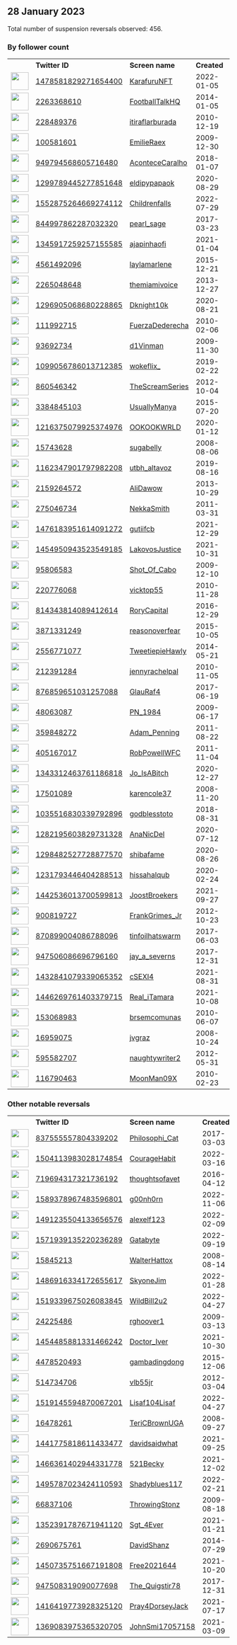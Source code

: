 
## 28 January 2023
Total number of suspension reversals observed: 456.

### By follower count
<table><tr><th></th><th align="left">Twitter ID</th><th align="left">Screen name</th>
<th align="left">Created</th><th align="left">Status</th><th align="left">Suspended</th><th align="left">Followers</th>
<tr><td><a href="https://pbs.twimg.com/profile_images/1614961305466859528/otiDxFOL_normal.jpg"><img src="https://pbs.twimg.com/profile_images/1614961305466859528/otiDxFOL_normal.jpg" width="40px" height="40px" align="center"/></a></td><td><a href="https://twitter.com/intent/user?user_id=1478581829271654400">1478581829271654400</a></td><td><a href="https://twitter.com/KarafuruNFT">KarafuruNFT</a></td><td>2022-01-05</td><td align="center"></td><td>2022-12-02</td><td>280903</td></tr>
<tr><td><a href="https://pbs.twimg.com/profile_images/1615688612158533637/di-tIUPG_normal.jpg"><img src="https://pbs.twimg.com/profile_images/1615688612158533637/di-tIUPG_normal.jpg" width="40px" height="40px" align="center"/></a></td><td><a href="https://twitter.com/intent/user?user_id=2263368610">2263368610</a></td><td><a href="https://twitter.com/FootballTalkHQ">FootballTalkHQ</a></td><td>2014-01-05</td><td align="center"></td><td>2022-07-31</td><td>269517</td></tr>
<tr><td><a href="https://pbs.twimg.com/profile_images/1445795274476097537/R2y_kabm_normal.jpg"><img src="https://pbs.twimg.com/profile_images/1445795274476097537/R2y_kabm_normal.jpg" width="40px" height="40px" align="center"/></a></td><td><a href="https://twitter.com/intent/user?user_id=228489376">228489376</a></td><td><a href="https://twitter.com/itiraflarburada">itiraflarburada</a></td><td>2010-12-19</td><td align="center"></td><td>2022-11-16</td><td>223282</td></tr>
<tr><td><a href="https://pbs.twimg.com/profile_images/1618375960151089152/Ee6bJT_F_normal.jpg"><img src="https://pbs.twimg.com/profile_images/1618375960151089152/Ee6bJT_F_normal.jpg" width="40px" height="40px" align="center"/></a></td><td><a href="https://twitter.com/intent/user?user_id=100581601">100581601</a></td><td><a href="https://twitter.com/EmilieRaex">EmilieRaex</a></td><td>2009-12-30</td><td align="center"></td><td>2022-12-13</td><td>137970</td></tr>
<tr><td><a href="https://pbs.twimg.com/profile_images/1242830488261328896/sZo_XgV9_normal.jpg"><img src="https://pbs.twimg.com/profile_images/1242830488261328896/sZo_XgV9_normal.jpg" width="40px" height="40px" align="center"/></a></td><td><a href="https://twitter.com/intent/user?user_id=949794568605716480">949794568605716480</a></td><td><a href="https://twitter.com/AconteceCaralho">AconteceCaralho</a></td><td>2018-01-07</td><td align="center"></td><td>2022-12-22</td><td>100564</td></tr>
<tr><td><a href="https://pbs.twimg.com/profile_images/1507907843684540417/xHigY63e_normal.jpg"><img src="https://pbs.twimg.com/profile_images/1507907843684540417/xHigY63e_normal.jpg" width="40px" height="40px" align="center"/></a></td><td><a href="https://twitter.com/intent/user?user_id=1299789445277851648">1299789445277851648</a></td><td><a href="https://twitter.com/eldipypapaok">eldipypapaok</a></td><td>2020-08-29</td><td align="center"></td><td>2022-04-30</td><td>92813</td></tr>
<tr><td><a href="https://pbs.twimg.com/profile_images/1634973655234134016/7TNdAQdr_normal.jpg"><img src="https://pbs.twimg.com/profile_images/1634973655234134016/7TNdAQdr_normal.jpg" width="40px" height="40px" align="center"/></a></td><td><a href="https://twitter.com/intent/user?user_id=1552875264669274112">1552875264669274112</a></td><td><a href="https://twitter.com/Childrenfalls">Childrenfalls</a></td><td>2022-07-29</td><td align="center"></td><td>2023-01-10</td><td>88219</td></tr>
<tr><td><a href="https://pbs.twimg.com/profile_images/1618505643744428032/wjOXn7hy_normal.jpg"><img src="https://pbs.twimg.com/profile_images/1618505643744428032/wjOXn7hy_normal.jpg" width="40px" height="40px" align="center"/></a></td><td><a href="https://twitter.com/intent/user?user_id=844997862287032320">844997862287032320</a></td><td><a href="https://twitter.com/pearl_sage">pearl_sage</a></td><td>2017-03-23</td><td align="center"></td><td>2022-10-03</td><td>81388</td></tr>
<tr><td><a href="https://pbs.twimg.com/profile_images/1539006349077512192/wLHyyKQ2_normal.jpg"><img src="https://pbs.twimg.com/profile_images/1539006349077512192/wLHyyKQ2_normal.jpg" width="40px" height="40px" align="center"/></a></td><td><a href="https://twitter.com/intent/user?user_id=1345917259257155585">1345917259257155585</a></td><td><a href="https://twitter.com/ajapinhaofi">ajapinhaofi</a></td><td>2021-01-04</td><td align="center"></td><td>2022-09-18</td><td>71729</td></tr>
<tr><td><a href="https://pbs.twimg.com/profile_images/1616066207492227074/j8WC6Qod_normal.jpg"><img src="https://pbs.twimg.com/profile_images/1616066207492227074/j8WC6Qod_normal.jpg" width="40px" height="40px" align="center"/></a></td><td><a href="https://twitter.com/intent/user?user_id=4561492096">4561492096</a></td><td><a href="https://twitter.com/laylamarlene">laylamarlene</a></td><td>2015-12-21</td><td align="center"></td><td>2022-11-25</td><td>56472</td></tr>
<tr><td><a href="https://pbs.twimg.com/profile_images/1623446944000446466/Q-Ju1PNz_normal.jpg"><img src="https://pbs.twimg.com/profile_images/1623446944000446466/Q-Ju1PNz_normal.jpg" width="40px" height="40px" align="center"/></a></td><td><a href="https://twitter.com/intent/user?user_id=2265048648">2265048648</a></td><td><a href="https://twitter.com/themiamivoice">themiamivoice</a></td><td>2013-12-27</td><td align="center"></td><td></td><td>52226</td></tr>
<tr><td><a href="https://pbs.twimg.com/profile_images/1354175638517772288/5GtenUx__normal.jpg"><img src="https://pbs.twimg.com/profile_images/1354175638517772288/5GtenUx__normal.jpg" width="40px" height="40px" align="center"/></a></td><td><a href="https://twitter.com/intent/user?user_id=1296905068680228865">1296905068680228865</a></td><td><a href="https://twitter.com/Dknight10k">Dknight10k</a></td><td>2020-08-21</td><td align="center"></td><td></td><td>47801</td></tr>
<tr><td><a href="https://pbs.twimg.com/profile_images/1505564694454620164/0rfJMdfl_normal.jpg"><img src="https://pbs.twimg.com/profile_images/1505564694454620164/0rfJMdfl_normal.jpg" width="40px" height="40px" align="center"/></a></td><td><a href="https://twitter.com/intent/user?user_id=111992715">111992715</a></td><td><a href="https://twitter.com/FuerzaDederecha">FuerzaDederecha</a></td><td>2010-02-06</td><td align="center"></td><td>2022-10-19</td><td>43172</td></tr>
<tr><td><a href="https://pbs.twimg.com/profile_images/1558949434146189313/NOQufZnh_normal.jpg"><img src="https://pbs.twimg.com/profile_images/1558949434146189313/NOQufZnh_normal.jpg" width="40px" height="40px" align="center"/></a></td><td><a href="https://twitter.com/intent/user?user_id=93692734">93692734</a></td><td><a href="https://twitter.com/d1Vinman">d1Vinman</a></td><td>2009-11-30</td><td align="center"></td><td>2022-09-19</td><td>43156</td></tr>
<tr><td><a href="https://pbs.twimg.com/profile_images/1496433787856510978/YHB7Dryl_normal.jpg"><img src="https://pbs.twimg.com/profile_images/1496433787856510978/YHB7Dryl_normal.jpg" width="40px" height="40px" align="center"/></a></td><td><a href="https://twitter.com/intent/user?user_id=1099056786013712385">1099056786013712385</a></td><td><a href="https://twitter.com/wokeflix_">wokeflix_</a></td><td>2019-02-22</td><td align="center"></td><td>2022-03-03</td><td>43128</td></tr>
<tr><td><a href="https://pbs.twimg.com/profile_images/1619413584676618241/eEDFd_lV_normal.jpg"><img src="https://pbs.twimg.com/profile_images/1619413584676618241/eEDFd_lV_normal.jpg" width="40px" height="40px" align="center"/></a></td><td><a href="https://twitter.com/intent/user?user_id=860546342">860546342</a></td><td><a href="https://twitter.com/TheScreamSeries">TheScreamSeries</a></td><td>2012-10-04</td><td align="center"></td><td>2022-12-19</td><td>41103</td></tr>
<tr><td><a href="https://pbs.twimg.com/profile_images/1349498421745496064/CAmRfb5A_normal.jpg"><img src="https://pbs.twimg.com/profile_images/1349498421745496064/CAmRfb5A_normal.jpg" width="40px" height="40px" align="center"/></a></td><td><a href="https://twitter.com/intent/user?user_id=3384845103">3384845103</a></td><td><a href="https://twitter.com/UsuallyManya">UsuallyManya</a></td><td>2015-07-20</td><td align="center"></td><td>2022-08-11</td><td>36571</td></tr>
<tr><td><a href="https://pbs.twimg.com/profile_images/1619354968485502977/zEoFPBEf_normal.jpg"><img src="https://pbs.twimg.com/profile_images/1619354968485502977/zEoFPBEf_normal.jpg" width="40px" height="40px" align="center"/></a></td><td><a href="https://twitter.com/intent/user?user_id=1216375079925374976">1216375079925374976</a></td><td><a href="https://twitter.com/OOKOOKWRLD">OOKOOKWRLD</a></td><td>2020-01-12</td><td align="center">🚫</td><td>2022-08-17</td><td>33499</td></tr>
<tr><td><a href="https://pbs.twimg.com/profile_images/1486719190664769538/wm1xjAyo_normal.jpg"><img src="https://pbs.twimg.com/profile_images/1486719190664769538/wm1xjAyo_normal.jpg" width="40px" height="40px" align="center"/></a></td><td><a href="https://twitter.com/intent/user?user_id=15743628">15743628</a></td><td><a href="https://twitter.com/sugabelly">sugabelly</a></td><td>2008-08-06</td><td align="center">✔️</td><td>2022-02-14</td><td>33179</td></tr>
<tr><td><a href="https://pbs.twimg.com/profile_images/1620151319825621005/ua2yB-mO_normal.png"><img src="https://pbs.twimg.com/profile_images/1620151319825621005/ua2yB-mO_normal.png" width="40px" height="40px" align="center"/></a></td><td><a href="https://twitter.com/intent/user?user_id=1162347901797982208">1162347901797982208</a></td><td><a href="https://twitter.com/utbh_altavoz">utbh_altavoz</a></td><td>2019-08-16</td><td align="center"></td><td></td><td>31836</td></tr>
<tr><td><a href="https://pbs.twimg.com/profile_images/968985188444311560/rt0k8OXO_normal.jpg"><img src="https://pbs.twimg.com/profile_images/968985188444311560/rt0k8OXO_normal.jpg" width="40px" height="40px" align="center"/></a></td><td><a href="https://twitter.com/intent/user?user_id=2159264572">2159264572</a></td><td><a href="https://twitter.com/AliDawow">AliDawow</a></td><td>2013-10-29</td><td align="center"></td><td></td><td>31220</td></tr>
<tr><td><a href="https://pbs.twimg.com/profile_images/1352830811603660801/UHqWV6Qs_normal.jpg"><img src="https://pbs.twimg.com/profile_images/1352830811603660801/UHqWV6Qs_normal.jpg" width="40px" height="40px" align="center"/></a></td><td><a href="https://twitter.com/intent/user?user_id=275046734">275046734</a></td><td><a href="https://twitter.com/NekkaSmith">NekkaSmith</a></td><td>2011-03-31</td><td align="center"></td><td></td><td>30558</td></tr>
<tr><td><a href="https://pbs.twimg.com/profile_images/1622365327496552448/u1Xbi5L-_normal.jpg"><img src="https://pbs.twimg.com/profile_images/1622365327496552448/u1Xbi5L-_normal.jpg" width="40px" height="40px" align="center"/></a></td><td><a href="https://twitter.com/intent/user?user_id=1476183951614091272">1476183951614091272</a></td><td><a href="https://twitter.com/gutiifcb">gutiifcb</a></td><td>2021-12-29</td><td align="center"></td><td>2023-01-23</td><td>30165</td></tr>
<tr><td><a href="https://pbs.twimg.com/profile_images/1456515215747584012/8bK4huCp_normal.jpg"><img src="https://pbs.twimg.com/profile_images/1456515215747584012/8bK4huCp_normal.jpg" width="40px" height="40px" align="center"/></a></td><td><a href="https://twitter.com/intent/user?user_id=1454950943523549185">1454950943523549185</a></td><td><a href="https://twitter.com/LakovosJustice">LakovosJustice</a></td><td>2021-10-31</td><td align="center"></td><td>2023-01-27</td><td>28207</td></tr>
<tr><td><a href="https://pbs.twimg.com/profile_images/1373095467618291716/_BJqr3nQ_normal.jpg"><img src="https://pbs.twimg.com/profile_images/1373095467618291716/_BJqr3nQ_normal.jpg" width="40px" height="40px" align="center"/></a></td><td><a href="https://twitter.com/intent/user?user_id=95806583">95806583</a></td><td><a href="https://twitter.com/Shot_Of_Cabo">Shot_Of_Cabo</a></td><td>2009-12-10</td><td align="center"></td><td></td><td>27540</td></tr>
<tr><td><a href="https://pbs.twimg.com/profile_images/1036669785352941568/MiLGZWuY_normal.jpg"><img src="https://pbs.twimg.com/profile_images/1036669785352941568/MiLGZWuY_normal.jpg" width="40px" height="40px" align="center"/></a></td><td><a href="https://twitter.com/intent/user?user_id=220776068">220776068</a></td><td><a href="https://twitter.com/vicktop55">vicktop55</a></td><td>2010-11-28</td><td align="center"></td><td>2022-03-28</td><td>27275</td></tr>
<tr><td><a href="https://pbs.twimg.com/profile_images/1341244100167798784/66xMIDjz_normal.png"><img src="https://pbs.twimg.com/profile_images/1341244100167798784/66xMIDjz_normal.png" width="40px" height="40px" align="center"/></a></td><td><a href="https://twitter.com/intent/user?user_id=814343814089412614">814343814089412614</a></td><td><a href="https://twitter.com/RoryCapital">RoryCapital</a></td><td>2016-12-29</td><td align="center"></td><td></td><td>27122</td></tr>
<tr><td><a href="https://pbs.twimg.com/profile_images/1490771750619172870/huJldBVw_normal.jpg"><img src="https://pbs.twimg.com/profile_images/1490771750619172870/huJldBVw_normal.jpg" width="40px" height="40px" align="center"/></a></td><td><a href="https://twitter.com/intent/user?user_id=3871331249">3871331249</a></td><td><a href="https://twitter.com/reasonoverfear">reasonoverfear</a></td><td>2015-10-05</td><td align="center"></td><td>2022-08-18</td><td>26343</td></tr>
<tr><td><a href="https://pbs.twimg.com/profile_images/1319899768718458880/xD9YymQn_normal.jpg"><img src="https://pbs.twimg.com/profile_images/1319899768718458880/xD9YymQn_normal.jpg" width="40px" height="40px" align="center"/></a></td><td><a href="https://twitter.com/intent/user?user_id=2556771077">2556771077</a></td><td><a href="https://twitter.com/TweetiepieHawly">TweetiepieHawly</a></td><td>2014-05-21</td><td align="center"></td><td>2022-09-27</td><td>25897</td></tr>
<tr><td><a href="https://pbs.twimg.com/profile_images/1320172038909251585/MDsw2n2E_normal.jpg"><img src="https://pbs.twimg.com/profile_images/1320172038909251585/MDsw2n2E_normal.jpg" width="40px" height="40px" align="center"/></a></td><td><a href="https://twitter.com/intent/user?user_id=212391284">212391284</a></td><td><a href="https://twitter.com/jennyrachelpal">jennyrachelpal</a></td><td>2010-11-05</td><td align="center"></td><td></td><td>25656</td></tr>
<tr><td><a href="https://pbs.twimg.com/profile_images/1517325084523962368/oexYXGtt_normal.jpg"><img src="https://pbs.twimg.com/profile_images/1517325084523962368/oexYXGtt_normal.jpg" width="40px" height="40px" align="center"/></a></td><td><a href="https://twitter.com/intent/user?user_id=876859651031257088">876859651031257088</a></td><td><a href="https://twitter.com/GlauRaf4">GlauRaf4</a></td><td>2017-06-19</td><td align="center"></td><td>2022-08-10</td><td>25600</td></tr>
<tr><td><a href="https://pbs.twimg.com/profile_images/1376633068178575363/q5bRieni_normal.jpg"><img src="https://pbs.twimg.com/profile_images/1376633068178575363/q5bRieni_normal.jpg" width="40px" height="40px" align="center"/></a></td><td><a href="https://twitter.com/intent/user?user_id=48063087">48063087</a></td><td><a href="https://twitter.com/PN_1984">PN_1984</a></td><td>2009-06-17</td><td align="center"></td><td>2022-07-12</td><td>25418</td></tr>
<tr><td><a href="https://pbs.twimg.com/profile_images/1619207353039036417/Z7hErmiM_normal.jpg"><img src="https://pbs.twimg.com/profile_images/1619207353039036417/Z7hErmiM_normal.jpg" width="40px" height="40px" align="center"/></a></td><td><a href="https://twitter.com/intent/user?user_id=359848272">359848272</a></td><td><a href="https://twitter.com/Adam_Penning">Adam_Penning</a></td><td>2011-08-22</td><td align="center"></td><td>2022-07-09</td><td>25140</td></tr>
<tr><td><a href="https://pbs.twimg.com/profile_images/1566164494212014080/J8draYPX_normal.jpg"><img src="https://pbs.twimg.com/profile_images/1566164494212014080/J8draYPX_normal.jpg" width="40px" height="40px" align="center"/></a></td><td><a href="https://twitter.com/intent/user?user_id=405167017">405167017</a></td><td><a href="https://twitter.com/RobPowellWFC">RobPowellWFC</a></td><td>2011-11-04</td><td align="center"></td><td>2022-09-05</td><td>25066</td></tr>
<tr><td><a href="https://pbs.twimg.com/profile_images/1634831085740630016/55EjNem5_normal.jpg"><img src="https://pbs.twimg.com/profile_images/1634831085740630016/55EjNem5_normal.jpg" width="40px" height="40px" align="center"/></a></td><td><a href="https://twitter.com/intent/user?user_id=1343312463761186818">1343312463761186818</a></td><td><a href="https://twitter.com/Jo_IsABitch">Jo_IsABitch</a></td><td>2020-12-27</td><td align="center"></td><td>2022-03-05</td><td>25004</td></tr>
<tr><td><a href="https://pbs.twimg.com/profile_images/1234259815611809792/_dzQ3QRg_normal.jpg"><img src="https://pbs.twimg.com/profile_images/1234259815611809792/_dzQ3QRg_normal.jpg" width="40px" height="40px" align="center"/></a></td><td><a href="https://twitter.com/intent/user?user_id=17501089">17501089</a></td><td><a href="https://twitter.com/karencole37">karencole37</a></td><td>2008-11-20</td><td align="center"></td><td></td><td>24888</td></tr>
<tr><td><a href="https://pbs.twimg.com/profile_images/1619309962395525124/5vrd9mjg_normal.jpg"><img src="https://pbs.twimg.com/profile_images/1619309962395525124/5vrd9mjg_normal.jpg" width="40px" height="40px" align="center"/></a></td><td><a href="https://twitter.com/intent/user?user_id=1035516830339792896">1035516830339792896</a></td><td><a href="https://twitter.com/godblesstoto">godblesstoto</a></td><td>2018-08-31</td><td align="center"></td><td>2023-01-04</td><td>24580</td></tr>
<tr><td><a href="https://pbs.twimg.com/profile_images/1637251906744762370/T0CXFyA0_normal.jpg"><img src="https://pbs.twimg.com/profile_images/1637251906744762370/T0CXFyA0_normal.jpg" width="40px" height="40px" align="center"/></a></td><td><a href="https://twitter.com/intent/user?user_id=1282195603829731328">1282195603829731328</a></td><td><a href="https://twitter.com/AnaNicDel">AnaNicDel</a></td><td>2020-07-12</td><td align="center"></td><td>2022-09-17</td><td>24492</td></tr>
<tr><td><a href="https://pbs.twimg.com/profile_images/1547880427150405632/1sNf0gZJ_normal.jpg"><img src="https://pbs.twimg.com/profile_images/1547880427150405632/1sNf0gZJ_normal.jpg" width="40px" height="40px" align="center"/></a></td><td><a href="https://twitter.com/intent/user?user_id=1298482527728877570">1298482527728877570</a></td><td><a href="https://twitter.com/shibafame">shibafame</a></td><td>2020-08-26</td><td align="center"></td><td>2023-01-07</td><td>24419</td></tr>
<tr><td><a href="https://pbs.twimg.com/profile_images/1584255818513649664/eyAy2TY7_normal.jpg"><img src="https://pbs.twimg.com/profile_images/1584255818513649664/eyAy2TY7_normal.jpg" width="40px" height="40px" align="center"/></a></td><td><a href="https://twitter.com/intent/user?user_id=1231793446404288513">1231793446404288513</a></td><td><a href="https://twitter.com/hissahalqub">hissahalqub</a></td><td>2020-02-24</td><td align="center"></td><td>2022-11-08</td><td>24295</td></tr>
<tr><td><a href="https://pbs.twimg.com/profile_images/1442536214834434050/LXgGnkIT_normal.jpg"><img src="https://pbs.twimg.com/profile_images/1442536214834434050/LXgGnkIT_normal.jpg" width="40px" height="40px" align="center"/></a></td><td><a href="https://twitter.com/intent/user?user_id=1442536013700599813">1442536013700599813</a></td><td><a href="https://twitter.com/JoostBroekers">JoostBroekers</a></td><td>2021-09-27</td><td align="center"></td><td>2022-04-17</td><td>24281</td></tr>
<tr><td><a href="https://pbs.twimg.com/profile_images/1106318073919868937/ch0P2iaz_normal.png"><img src="https://pbs.twimg.com/profile_images/1106318073919868937/ch0P2iaz_normal.png" width="40px" height="40px" align="center"/></a></td><td><a href="https://twitter.com/intent/user?user_id=900819727">900819727</a></td><td><a href="https://twitter.com/FrankGrimes_Jr">FrankGrimes_Jr</a></td><td>2012-10-23</td><td align="center"></td><td>2022-07-14</td><td>24250</td></tr>
<tr><td><a href="https://pbs.twimg.com/profile_images/1355949081621786625/2cxTxxLY_normal.jpg"><img src="https://pbs.twimg.com/profile_images/1355949081621786625/2cxTxxLY_normal.jpg" width="40px" height="40px" align="center"/></a></td><td><a href="https://twitter.com/intent/user?user_id=870899004086788096">870899004086788096</a></td><td><a href="https://twitter.com/tinfoilhatswarm">tinfoilhatswarm</a></td><td>2017-06-03</td><td align="center"></td><td></td><td>24026</td></tr>
<tr><td><a href="https://pbs.twimg.com/profile_images/1372691351570063364/eeKQchJB_normal.jpg"><img src="https://pbs.twimg.com/profile_images/1372691351570063364/eeKQchJB_normal.jpg" width="40px" height="40px" align="center"/></a></td><td><a href="https://twitter.com/intent/user?user_id=947506086696796160">947506086696796160</a></td><td><a href="https://twitter.com/jay_a_severns">jay_a_severns</a></td><td>2017-12-31</td><td align="center"></td><td></td><td>23951</td></tr>
<tr><td><a href="https://pbs.twimg.com/profile_images/1506289883979161609/s7-lOyBf_normal.jpg"><img src="https://pbs.twimg.com/profile_images/1506289883979161609/s7-lOyBf_normal.jpg" width="40px" height="40px" align="center"/></a></td><td><a href="https://twitter.com/intent/user?user_id=1432841079339065352">1432841079339065352</a></td><td><a href="https://twitter.com/cSEXI4">cSEXI4</a></td><td>2021-08-31</td><td align="center"></td><td>2022-07-04</td><td>23892</td></tr>
<tr><td><a href="https://pbs.twimg.com/profile_images/1475550461491089416/H8GJkgua_normal.jpg"><img src="https://pbs.twimg.com/profile_images/1475550461491089416/H8GJkgua_normal.jpg" width="40px" height="40px" align="center"/></a></td><td><a href="https://twitter.com/intent/user?user_id=1446269761403379715">1446269761403379715</a></td><td><a href="https://twitter.com/Real_iTamara">Real_iTamara</a></td><td>2021-10-08</td><td align="center"></td><td>2022-02-14</td><td>23322</td></tr>
<tr><td><a href="https://pbs.twimg.com/profile_images/927378695576342528/KaYuJ7V8_normal.jpg"><img src="https://pbs.twimg.com/profile_images/927378695576342528/KaYuJ7V8_normal.jpg" width="40px" height="40px" align="center"/></a></td><td><a href="https://twitter.com/intent/user?user_id=153068983">153068983</a></td><td><a href="https://twitter.com/brsemcomunas">brsemcomunas</a></td><td>2010-06-07</td><td align="center"></td><td>2022-07-03</td><td>22871</td></tr>
<tr><td><a href="https://pbs.twimg.com/profile_images/1310945598565167105/UXdHEv2b_normal.jpg"><img src="https://pbs.twimg.com/profile_images/1310945598565167105/UXdHEv2b_normal.jpg" width="40px" height="40px" align="center"/></a></td><td><a href="https://twitter.com/intent/user?user_id=16959075">16959075</a></td><td><a href="https://twitter.com/jvgraz">jvgraz</a></td><td>2008-10-24</td><td align="center"></td><td></td><td>22766</td></tr>
<tr><td><a href="https://pbs.twimg.com/profile_images/1619396846719229952/0eSa0oPM_normal.jpg"><img src="https://pbs.twimg.com/profile_images/1619396846719229952/0eSa0oPM_normal.jpg" width="40px" height="40px" align="center"/></a></td><td><a href="https://twitter.com/intent/user?user_id=595582707">595582707</a></td><td><a href="https://twitter.com/naughtywriter2">naughtywriter2</a></td><td>2012-05-31</td><td align="center"></td><td>2022-10-22</td><td>22749</td></tr>
<tr><td><a href="https://pbs.twimg.com/profile_images/1619225369768255488/DqjJmahE_normal.jpg"><img src="https://pbs.twimg.com/profile_images/1619225369768255488/DqjJmahE_normal.jpg" width="40px" height="40px" align="center"/></a></td><td><a href="https://twitter.com/intent/user?user_id=116790463">116790463</a></td><td><a href="https://twitter.com/MoonMan09X">MoonMan09X</a></td><td>2010-02-23</td><td align="center"></td><td></td><td>22542</td></tr>
</table>

### Other notable reversals
<table><tr><th></th><th align="left">Twitter ID</th><th align="left">Screen name</th>
<th align="left">Created</th><th align="left">Status</th><th align="left">Suspended</th><th align="left">Followers</th>
<tr><td><a href="https://pbs.twimg.com/profile_images/1466617655914377221/U6ldISeH_normal.jpg"><img src="https://pbs.twimg.com/profile_images/1466617655914377221/U6ldISeH_normal.jpg" width="40px" height="40px" align="center"/></a></td><td><a href="https://twitter.com/intent/user?user_id=837555557804339202">837555557804339202</a></td><td><a href="https://twitter.com/Philosophi_Cat">Philosophi_Cat</a></td><td>2017-03-03</td><td align="center"></td><td>2022-04-29</td><td>19661</td></tr>
<tr><td><a href="https://pbs.twimg.com/profile_images/1504114346481307653/NNsqJ27e_normal.jpg"><img src="https://pbs.twimg.com/profile_images/1504114346481307653/NNsqJ27e_normal.jpg" width="40px" height="40px" align="center"/></a></td><td><a href="https://twitter.com/intent/user?user_id=1504113983028174854">1504113983028174854</a></td><td><a href="https://twitter.com/CourageHabit">CourageHabit</a></td><td>2022-03-16</td><td align="center"></td><td>2022-12-06</td><td>10482</td></tr>
<tr><td><a href="https://pbs.twimg.com/profile_images/734474411495985153/miG6lRlR_normal.jpg"><img src="https://pbs.twimg.com/profile_images/734474411495985153/miG6lRlR_normal.jpg" width="40px" height="40px" align="center"/></a></td><td><a href="https://twitter.com/intent/user?user_id=719694317321736192">719694317321736192</a></td><td><a href="https://twitter.com/thoughtsofavet">thoughtsofavet</a></td><td>2016-04-12</td><td align="center"></td><td>2023-01-25</td><td>624</td></tr>
<tr><td><a href="https://pbs.twimg.com/profile_images/1598520214848770049/zEhN-6v0_normal.jpg"><img src="https://pbs.twimg.com/profile_images/1598520214848770049/zEhN-6v0_normal.jpg" width="40px" height="40px" align="center"/></a></td><td><a href="https://twitter.com/intent/user?user_id=1589378967483596801">1589378967483596801</a></td><td><a href="https://twitter.com/g00nh0rn">g00nh0rn</a></td><td>2022-11-06</td><td align="center"></td><td>2022-12-21</td><td>54</td></tr>
<tr><td><a href="https://pbs.twimg.com/profile_images/1618089628388528130/CmBA4Cq4_normal.jpg"><img src="https://pbs.twimg.com/profile_images/1618089628388528130/CmBA4Cq4_normal.jpg" width="40px" height="40px" align="center"/></a></td><td><a href="https://twitter.com/intent/user?user_id=1491235504133656576">1491235504133656576</a></td><td><a href="https://twitter.com/alexelf123">alexelf123</a></td><td>2022-02-09</td><td align="center"></td><td>2023-01-25</td><td>311</td></tr>
<tr><td><a href="https://pbs.twimg.com/profile_images/1571940035124936704/A_wMN0Cg_normal.jpg"><img src="https://pbs.twimg.com/profile_images/1571940035124936704/A_wMN0Cg_normal.jpg" width="40px" height="40px" align="center"/></a></td><td><a href="https://twitter.com/intent/user?user_id=1571939135220236289">1571939135220236289</a></td><td><a href="https://twitter.com/Gatabyte">Gatabyte</a></td><td>2022-09-19</td><td align="center"></td><td>2023-01-25</td><td>131</td></tr>
<tr><td><a href="https://pbs.twimg.com/profile_images/1517525040862052352/hOsRFGoX_normal.jpg"><img src="https://pbs.twimg.com/profile_images/1517525040862052352/hOsRFGoX_normal.jpg" width="40px" height="40px" align="center"/></a></td><td><a href="https://twitter.com/intent/user?user_id=15845213">15845213</a></td><td><a href="https://twitter.com/WalterHattox">WalterHattox</a></td><td>2008-08-14</td><td align="center"></td><td>2023-01-25</td><td>1617</td></tr>
<tr><td><a href="https://pbs.twimg.com/profile_images/1533533195043479552/IFDSCDO4_normal.jpg"><img src="https://pbs.twimg.com/profile_images/1533533195043479552/IFDSCDO4_normal.jpg" width="40px" height="40px" align="center"/></a></td><td><a href="https://twitter.com/intent/user?user_id=1486916334172655617">1486916334172655617</a></td><td><a href="https://twitter.com/SkyoneJim">SkyoneJim</a></td><td>2022-01-28</td><td align="center"></td><td>2023-01-25</td><td>120</td></tr>
<tr><td><a href="https://pbs.twimg.com/profile_images/1519451857210556416/JfAmByzL_normal.jpg"><img src="https://pbs.twimg.com/profile_images/1519451857210556416/JfAmByzL_normal.jpg" width="40px" height="40px" align="center"/></a></td><td><a href="https://twitter.com/intent/user?user_id=1519339675026083845">1519339675026083845</a></td><td><a href="https://twitter.com/WildBill2u2">WildBill2u2</a></td><td>2022-04-27</td><td align="center"></td><td>2023-01-25</td><td>3813</td></tr>
<tr><td><a href="https://pbs.twimg.com/profile_images/1285465112736743424/eoCK1lGw_normal.jpg"><img src="https://pbs.twimg.com/profile_images/1285465112736743424/eoCK1lGw_normal.jpg" width="40px" height="40px" align="center"/></a></td><td><a href="https://twitter.com/intent/user?user_id=24225486">24225486</a></td><td><a href="https://twitter.com/rghoover1">rghoover1</a></td><td>2009-03-13</td><td align="center"></td><td>2023-01-25</td><td>964</td></tr>
<tr><td><a href="https://pbs.twimg.com/profile_images/1619910838378455041/or3lT6bk_normal.jpg"><img src="https://pbs.twimg.com/profile_images/1619910838378455041/or3lT6bk_normal.jpg" width="40px" height="40px" align="center"/></a></td><td><a href="https://twitter.com/intent/user?user_id=1454485881331466242">1454485881331466242</a></td><td><a href="https://twitter.com/Doctor_Iver">Doctor_Iver</a></td><td>2021-10-30</td><td align="center">🚫</td><td>2023-01-12</td><td>7572</td></tr>
<tr><td><a href="https://pbs.twimg.com/profile_images/1587937474524741633/31Uxec8b_normal.jpg"><img src="https://pbs.twimg.com/profile_images/1587937474524741633/31Uxec8b_normal.jpg" width="40px" height="40px" align="center"/></a></td><td><a href="https://twitter.com/intent/user?user_id=4478520493">4478520493</a></td><td><a href="https://twitter.com/gambadingdong">gambadingdong</a></td><td>2015-12-06</td><td align="center"></td><td>2023-01-25</td><td>281</td></tr>
<tr><td><a href="https://pbs.twimg.com/profile_images/1586505389050249217/wNM5lawe_normal.jpg"><img src="https://pbs.twimg.com/profile_images/1586505389050249217/wNM5lawe_normal.jpg" width="40px" height="40px" align="center"/></a></td><td><a href="https://twitter.com/intent/user?user_id=514734706">514734706</a></td><td><a href="https://twitter.com/vlb55jr">vlb55jr</a></td><td>2012-03-04</td><td align="center"></td><td>2023-01-25</td><td>7727</td></tr>
<tr><td><a href="https://pbs.twimg.com/profile_images/1562527291158106112/x2mbRB5q_normal.jpg"><img src="https://pbs.twimg.com/profile_images/1562527291158106112/x2mbRB5q_normal.jpg" width="40px" height="40px" align="center"/></a></td><td><a href="https://twitter.com/intent/user?user_id=1519145594870067201">1519145594870067201</a></td><td><a href="https://twitter.com/Lisaf104Lisaf">Lisaf104Lisaf</a></td><td>2022-04-27</td><td align="center">🔒</td><td>2023-01-25</td><td>1352</td></tr>
<tr><td><a href="https://pbs.twimg.com/profile_images/1611255216464138240/NYWB_PkT_normal.jpg"><img src="https://pbs.twimg.com/profile_images/1611255216464138240/NYWB_PkT_normal.jpg" width="40px" height="40px" align="center"/></a></td><td><a href="https://twitter.com/intent/user?user_id=16478261">16478261</a></td><td><a href="https://twitter.com/TeriCBrownUGA">TeriCBrownUGA</a></td><td>2008-09-27</td><td align="center"></td><td>2023-01-25</td><td>1754</td></tr>
<tr><td><a href="https://pbs.twimg.com/profile_images/1540779379176771585/JBhfXupy_normal.jpg"><img src="https://pbs.twimg.com/profile_images/1540779379176771585/JBhfXupy_normal.jpg" width="40px" height="40px" align="center"/></a></td><td><a href="https://twitter.com/intent/user?user_id=1441775818611433477">1441775818611433477</a></td><td><a href="https://twitter.com/davidsaidwhat">davidsaidwhat</a></td><td>2021-09-25</td><td align="center"></td><td>2023-01-25</td><td>25</td></tr>
<tr><td><a href="https://pbs.twimg.com/profile_images/1470299140353667074/mMZwhS7g_normal.jpg"><img src="https://pbs.twimg.com/profile_images/1470299140353667074/mMZwhS7g_normal.jpg" width="40px" height="40px" align="center"/></a></td><td><a href="https://twitter.com/intent/user?user_id=1466361402944331778">1466361402944331778</a></td><td><a href="https://twitter.com/521Becky">521Becky</a></td><td>2021-12-02</td><td align="center"></td><td>2023-01-25</td><td>1150</td></tr>
<tr><td><a href="https://pbs.twimg.com/profile_images/1600888986196529154/gODvNGkJ_normal.png"><img src="https://pbs.twimg.com/profile_images/1600888986196529154/gODvNGkJ_normal.png" width="40px" height="40px" align="center"/></a></td><td><a href="https://twitter.com/intent/user?user_id=1495787023424110593">1495787023424110593</a></td><td><a href="https://twitter.com/Shadyblues117">Shadyblues117</a></td><td>2022-02-21</td><td align="center"></td><td>2023-01-25</td><td>956</td></tr>
<tr><td><a href="https://pbs.twimg.com/profile_images/1521652860668231680/aPK4QXAK_normal.jpg"><img src="https://pbs.twimg.com/profile_images/1521652860668231680/aPK4QXAK_normal.jpg" width="40px" height="40px" align="center"/></a></td><td><a href="https://twitter.com/intent/user?user_id=66837106">66837106</a></td><td><a href="https://twitter.com/ThrowingStonz">ThrowingStonz</a></td><td>2009-08-18</td><td align="center"></td><td>2023-01-25</td><td>2338</td></tr>
<tr><td><a href="https://pbs.twimg.com/profile_images/1618436444116197378/zbrt-xkD_normal.jpg"><img src="https://pbs.twimg.com/profile_images/1618436444116197378/zbrt-xkD_normal.jpg" width="40px" height="40px" align="center"/></a></td><td><a href="https://twitter.com/intent/user?user_id=1352391787671941120">1352391787671941120</a></td><td><a href="https://twitter.com/Sgt_4Ever">Sgt_4Ever</a></td><td>2021-01-21</td><td align="center">🚫</td><td>2023-01-27</td><td>5569</td></tr>
<tr><td><a href="https://pbs.twimg.com/profile_images/895668857016262656/bGmUU10j_normal.jpg"><img src="https://pbs.twimg.com/profile_images/895668857016262656/bGmUU10j_normal.jpg" width="40px" height="40px" align="center"/></a></td><td><a href="https://twitter.com/intent/user?user_id=2690675761">2690675761</a></td><td><a href="https://twitter.com/DavidShanz">DavidShanz</a></td><td>2014-07-29</td><td align="center"></td><td>2023-01-25</td><td>4507</td></tr>
<tr><td><a href="https://pbs.twimg.com/profile_images/1608497734188929025/yKU2TtaP_normal.jpg"><img src="https://pbs.twimg.com/profile_images/1608497734188929025/yKU2TtaP_normal.jpg" width="40px" height="40px" align="center"/></a></td><td><a href="https://twitter.com/intent/user?user_id=1450735751667191808">1450735751667191808</a></td><td><a href="https://twitter.com/Free2021644">Free2021644</a></td><td>2021-10-20</td><td align="center"></td><td>2023-01-18</td><td>7303</td></tr>
<tr><td><a href="https://pbs.twimg.com/profile_images/1476670053709856769/yoAYgd4I_normal.jpg"><img src="https://pbs.twimg.com/profile_images/1476670053709856769/yoAYgd4I_normal.jpg" width="40px" height="40px" align="center"/></a></td><td><a href="https://twitter.com/intent/user?user_id=947508319090077698">947508319090077698</a></td><td><a href="https://twitter.com/The_Quigstir78">The_Quigstir78</a></td><td>2017-12-31</td><td align="center"></td><td>2023-01-25</td><td>4373</td></tr>
<tr><td><a href="https://pbs.twimg.com/profile_images/1417970053815934976/KXehS7l8_normal.jpg"><img src="https://pbs.twimg.com/profile_images/1417970053815934976/KXehS7l8_normal.jpg" width="40px" height="40px" align="center"/></a></td><td><a href="https://twitter.com/intent/user?user_id=1416419773928325120">1416419773928325120</a></td><td><a href="https://twitter.com/Pray4DorseyJack">Pray4DorseyJack</a></td><td>2021-07-17</td><td align="center"></td><td>2023-01-25</td><td>900</td></tr>
<tr><td><a href="https://pbs.twimg.com/profile_images/1426058386366341121/hgj2a0Da_normal.jpg"><img src="https://pbs.twimg.com/profile_images/1426058386366341121/hgj2a0Da_normal.jpg" width="40px" height="40px" align="center"/></a></td><td><a href="https://twitter.com/intent/user?user_id=1369083975365320705">1369083975365320705</a></td><td><a href="https://twitter.com/JohnSmi17057158">JohnSmi17057158</a></td><td>2021-03-09</td><td align="center"></td><td>2023-01-25</td><td>79</td></tr>
</table>
